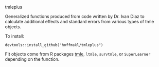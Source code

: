 tmleplus

Generalized functions produced from code written by Dr. Ivan Diaz to calculate additional effects and standard errors from various types of tmle objects.

To install:

```devtools::install_github("hoffmakl/tmleplus")```

Fit objects come from R packages [tmle](https://cran.r-project.org/web/packages/tmle/tmle.pdf), `ltmle`, `survtmle`, or `SuperLearner` depending on the function.
